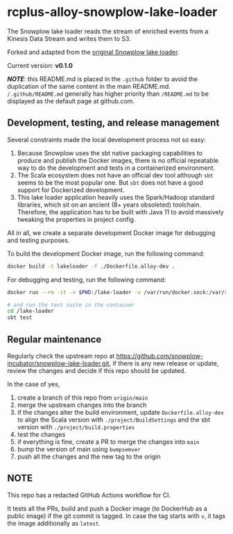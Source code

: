 # rcplus-alloy-snowplow-lake-loader

The Snowplow lake loader reads the stream of enriched events from a Kinesis Data Stream and writes them to S3.

Forked and adapted from the [original Snowplow lake loader](https://github.com/snowplow-incubator/snowplow-lake-loader).

Current version: **v0.1.0**

_**NOTE**_: this README.md is placed in the `.github` folder to avoid the duplication of the same content in the main README.md.
`/.github/README.md` generally has higher priority than `/README.md` to be displayed as the default page at github.com.

## Development, testing, and release management

Several constraints made the local development process not so easy:
1. Because Snowplow uses the sbt native packaging capabilities to produce and publish the Docker images,
   there is no official repeatable way to do the development and tests in a containerized environment.
2. The Scala ecosystem does not have an official dev tool although `sbt` seems to be the most popular one.
   But `sbt` does not have a good support for Dockerized development.
3. This lake loader application heavily uses the Spark/Hadoop standard libraries,
   which sit on an ancient (8+ years obsoleted) toolchain.
   Therefore, the application has to be built with Java 11 to avoid massively tweaking the properties in project config. 

All in all, we create a separate development Docker image for debugging and testing purposes.

To build the development Docker image, run the following command:
```bash
docker build -t lakeloader -f ./Dockerfile.alloy-dev .  
```

For debugging and testing, run the following command:
```bash
docker run --rm -it -v $PWD:/lake-loader -v /var/run/docker.sock:/var/run/docker.sock lakeloader /bin/bash

# and run the test suite in the container
cd /lake-loader
sbt test
```

## Regular maintenance

Regularly check the upstream repo at https://github.com/snowplow-incubator/snowplow-lake-loader.git,
if there is any new release or update, review the changes and decide if this repo should be updated.

In the case of yes,
1. create a branch of this repo from `origin/main`
2. merge the upstream changes into the branch
3. if the changes alter the build environment,
   update `Dockerfile.alloy-dev` to align the Scala version with `./project/BuildSettings` and the sbt version with `./project/build.properties` 
4. test the changes
5. if everything is fine, create a PR to merge the changes into `main`
6. bump the version of main using `bumpsemver`
7. push all the changes and the new tag to the origin

## NOTE

This repo has a redacted GitHub Actions workflow for CI.

It tests all the PRs, build and push a Docker image (to DockerHub as a public image) if the git commit is tagged.
In case the tag starts with `v`, it tags the image additionally as `latest`.
